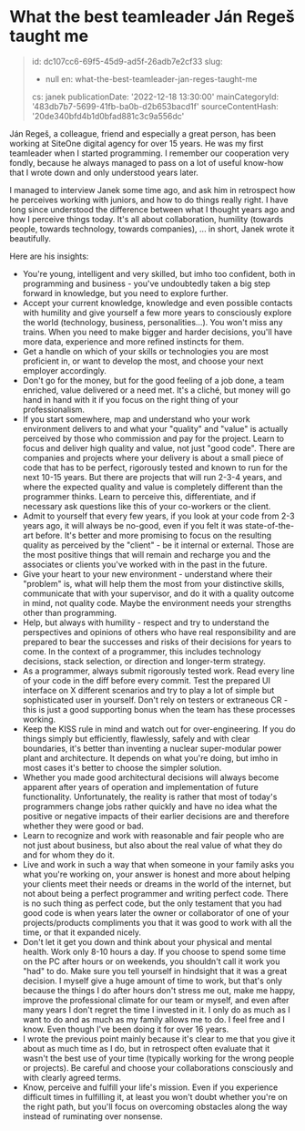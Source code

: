 What the best teamleader Ján Regeš taught me
============================================

> id: dc107cc6-69f5-45d9-ad5f-26adb7e2cf33
> slug:
> 	- null
> 	en: what-the-best-teamleader-jan-reges-taught-me
> 
> cs: janek
> publicationDate: '2022-12-18 13:30:00'
> mainCategoryId: '483db7b7-5699-41fb-ba0b-d2b653bacd1f'
> sourceContentHash: '20de340bfd4b1d0bfad881c3c9a556dc'

Ján Regeš, a colleague, friend and especially a great person, has been working at SiteOne digital agency for over 15 years. He was my first teamleader when I started programming. I remember our cooperation very fondly, because he always managed to pass on a lot of useful know-how that I wrote down and only understood years later.

I managed to interview Janek some time ago, and ask him in retrospect how he perceives working with juniors, and how to do things really right. I have long since understood the difference between what I thought years ago and how I perceive things today. It's all about collaboration, humility (towards people, towards technology, towards companies), ... in short, Janek wrote it beautifully.

Here are his insights:

- You're young, intelligent and very skilled, but imho too confident, both in programming and business - you've undoubtedly taken a big step forward in knowledge, but you need to explore further.
- Accept your current knowledge, knowledge and even possible contacts with humility and give yourself a few more years to consciously explore the world (technology, business, personalities...). You won't miss any trains. When you need to make bigger and harder decisions, you'll have more data, experience and more refined instincts for them.
- Get a handle on which of your skills or technologies you are most proficient in, or want to develop the most, and choose your next employer accordingly.
- Don't go for the money, but for the good feeling of a job done, a team enriched, value delivered or a need met. It's a cliché, but money will go hand in hand with it if you focus on the right thing of your professionalism.
- If you start somewhere, map and understand who your work environment delivers to and what your "quality" and "value" is actually perceived by those who commission and pay for the project. Learn to focus and deliver high quality and value, not just "good code". There are companies and projects where your delivery is about a small piece of code that has to be perfect, rigorously tested and known to run for the next 10-15 years. But there are projects that will run 2-3-4 years, and where the expected quality and value is completely different than the programmer thinks. Learn to perceive this, differentiate, and if necessary ask questions like this of your co-workers or the client.
- Admit to yourself that every few years, if you look at your code from 2-3 years ago, it will always be no-good, even if you felt it was state-of-the-art before. It's better and more promising to focus on the resulting quality as perceived by the "client" - be it internal or external. Those are the most positive things that will remain and recharge you and the associates or clients you've worked with in the past in the future.
- Give your heart to your new environment - understand where their "problem" is, what will help them the most from your distinctive skills, communicate that with your supervisor, and do it with a quality outcome in mind, not quality code. Maybe the environment needs your strengths other than programming.
- Help, but always with humility - respect and try to understand the perspectives and opinions of others who have real responsibility and are prepared to bear the successes and risks of their decisions for years to come. In the context of a programmer, this includes technology decisions, stack selection, or direction and longer-term strategy.
- As a programmer, always submit rigorously tested work. Read every line of your code in the diff before every commit. Test the prepared UI interface on X different scenarios and try to play a lot of simple but sophisticated user in yourself. Don't rely on testers or extraneous CR - this is just a good supporting bonus when the team has these processes working.
- Keep the KISS rule in mind and watch out for over-engineering. If you do things simply but efficiently, flawlessly, safely and with clear boundaries, it's better than inventing a nuclear super-modular power plant and architecture. It depends on what you're doing, but imho in most cases it's better to choose the simpler solution.
- Whether you made good architectural decisions will always become apparent after years of operation and implementation of future functionality. Unfortunately, the reality is rather that most of today's programmers change jobs rather quickly and have no idea what the positive or negative impacts of their earlier decisions are and therefore whether they were good or bad.
- Learn to recognize and work with reasonable and fair people who are not just about business, but also about the real value of what they do and for whom they do it.
- Live and work in such a way that when someone in your family asks you what you're working on, your answer is honest and more about helping your clients meet their needs or dreams in the world of the internet, but not about being a perfect programmer and writing perfect code. There is no such thing as perfect code, but the only testament that you had good code is when years later the owner or collaborator of one of your projects/products compliments you that it was good to work with all the time, or that it expanded nicely.
- Don't let it get you down and think about your physical and mental health. Work only 8-10 hours a day. If you choose to spend some time on the PC after hours or on weekends, you shouldn't call it work you "had" to do. Make sure you tell yourself in hindsight that it was a great decision. I myself give a huge amount of time to work, but that's only because the things I do after hours don't stress me out, make me happy, improve the professional climate for our team or myself, and even after many years I don't regret the time I invested in it. I only do as much as I want to do and as much as my family allows me to do. I feel free and I know. Even though I've been doing it for over 16 years.
- I wrote the previous point mainly because it's clear to me that you give it about as much time as I do, but in retrospect often evaluate that it wasn't the best use of your time (typically working for the wrong people or projects). Be careful and choose your collaborations consciously and with clearly agreed terms.
- Know, perceive and fulfill your life's mission. Even if you experience difficult times in fulfilling it, at least you won't doubt whether you're on the right path, but you'll focus on overcoming obstacles along the way instead of ruminating over nonsense.

